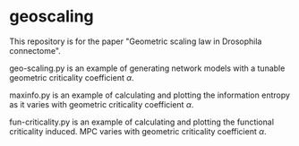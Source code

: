 # geoscaling

This repository is for the paper "Geometric scaling law in Drosophila connectome".

geo-scaling.py is an example of generating network models with a tunable geometric criticality coefficient $\alpha$.

maxinfo.py is an example of calculating and plotting the information entropy as it varies with geometric criticality coefficient $\alpha$.

fun-criticality.py is an example of calculating and plotting the functional criticality induced. MPC varies with geometric criticality coefficient $\alpha$.
